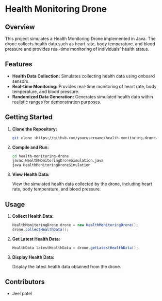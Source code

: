 # Health Monitoring Drone

## Overview

This project simulates a Health Monitoring Drone implemented in Java. The drone collects health data such as heart rate, body temperature, and blood pressure and provides real-time monitoring of individuals' health status.

## Features

- **Health Data Collection:** Simulates collecting health data using onboard sensors.
- **Real-time Monitoring:** Provides real-time monitoring of heart rate, body temperature, and blood pressure.
- **Randomized Data Generation:** Generates simulated health data within realistic ranges for demonstration purposes.

## Getting Started

1. **Clone the Repository:**
    
    ```bash
    git clone <https://github.com/yourusername/health-monitoring-drone.git>
    
    ```
    
2. **Compile and Run:**
    
    ```bash
    cd health-monitoring-drone
    javac HealthMonitoringDroneSimulation.java
    java HealthMonitoringDroneSimulation
    
    ```
    
3. **View Health Data:**
    
    View the simulated health data collected by the drone, including heart rate, body temperature, and blood pressure.
    

## Usage

1. **Collect Health Data:**
    
    ```java
    HealthMonitoringDrone drone = new HealthMonitoringDrone();
    drone.collectHealthData();
    
    ```
    
2. **Get Latest Health Data:**
    
    ```java
    HealthData latestHealthData = drone.getLatestHealthData();
    
    ```
    
3. **Display Health Data:**
    
    Display the latest health data obtained from the drone.
    

## Contributors

- Jeel patel
